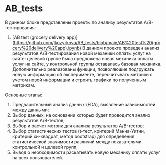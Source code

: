 # AB_tests
В данном блоке представлены проекты по анализу результатов A/B-тестирования:
1. [AB test (grocery delivery app)] (https://github.com/jkozyrkova/AB_tests/blob/main/AB%20test%20(grocery%20delivery%20app).ipynb)
В данном проекте проведен анализ результатов A/B-тестирования новой механики оплаты услуг на сайте: целевой группе была предложена новая механика оплаты услуг на сайте, у контрольной группы оставалась базовая механика. 
Дополнительно реализованы функции, позволяющие подгружать новую информацию об эксперименте, пересчитывать метрики с учетом новой информации и строить графики по полученным метрикам.  

Основные этапы: 
1. Предварительный анализ данных (EDA), выявление зависимостей между данными;
2. Выбор данных, на основании которых будет проводится анализ результатов A/B-тестов;
3. Выбор и расчет метрик для анализа результатов A/B-тестов;
4. Выбор статистических тестов (t-тест, критерий Манна-Уитни, критерий хи-квадрат, метод bootstrap) для определения статистической значимости различий между показателями контрольной и целевой групп;
5. Вывод о необходимости раскатывать новую механику оплаты услуг на всех пользователей.
